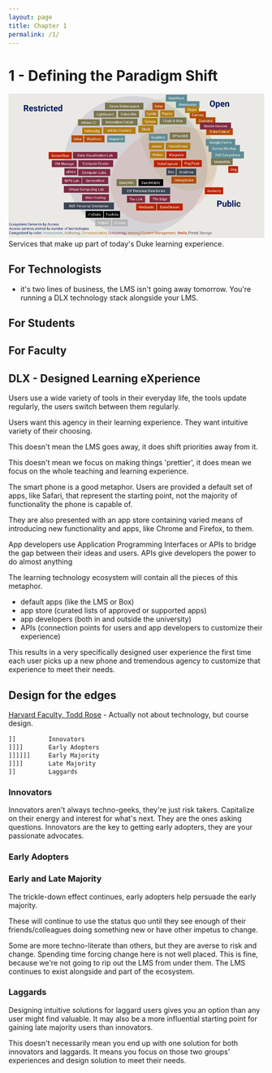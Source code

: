 ```yaml
---
layout: page
title: Chapter 1
permalink: /1/
---
```


# 1 - Defining the Paradigm Shift
![Services](/resources/Services.png)
Services that make up part of today's Duke learning experience.

## For Technologists
* it's two lines of business, the LMS isn't going away tomorrow. You're running a DLX technology stack alongside your LMS.

## For Students


## For Faculty


## DLX - Designed Learning eXperience
Users use a wide variety of tools in their everyday life, the tools update regularly, the users switch between them regularly.

Users want this agency in their learning experience. They want intuitive variety of their choosing.

This doesn't mean the LMS goes away, it does shift priorities away from it.

This doesn't mean we focus on making things 'prettier', it does mean we focus on the whole teaching and learning experience.

The smart phone is a good metaphor. Users are provided a default set of apps, like Safari, that represent the starting point, not the majority of functionality the phone is capable of.

They are also presented with an app store containing varied means of introducing new functionality and apps, like Chrome and Firefox, to them.

App developers use Application Programming Interfaces or APIs to bridge the gap between their ideas and users. APIs give developers the power to do almost anything

The learning technology ecosystem will contain all the pieces of this metaphor. 

* default apps (like the LMS or Box)
* app store (curated lists of approved or supported apps)
* app developers (both in and outside the university)
* APIs (connection points for users and app developers to customize their experience)

This results in a very specifically designed user experience the first time each user picks up a new phone and tremendous agency to customize that experience to meet their needs.

## Design for the edges
[Harvard Faculty, Todd Rose](https://youtu.be/4eBmyttcfU4) - Actually not about technology, but course design.

```
]]         Innovators
]]]]       Early Adopters
]]]]]]     Early Majority
]]]]       Late Majority
]]         Laggards
```

### Innovators
Innovators aren't always techno-geeks, they're just risk takers. Capitalize on their energy and interest for what's next. They are the ones asking questions.
Innovators are the key to getting early adopters, they are your passionate advocates.

### Early Adopters


### Early and Late Majority
The trickle-down effect continues, early adopters help persuade the early majority.

These will continue to use the status quo until they see enough of their friends/colleagues doing something new or have other impetus to change.

Some are more techno-literate than others, but they are averse to risk and change. Spending time forcing change here is not well placed. This is fine, because we're not going to rip out the LMS from under them. The LMS continues to exist alongside and part of the ecosystem.

### Laggards
Designing intuitive solutions for laggard users gives you an option than any user might find valuable. It may also be a more influential starting point for gaining late majority users than innovators.

This doesn't necessarily mean you end up with one solution for both innovators and laggards. It means you focus on those two groups' experiences and design solution to meet their needs.


